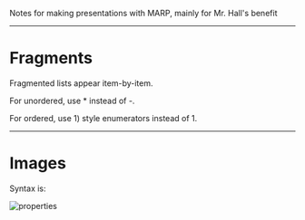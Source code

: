 
Notes for making presentations with MARP, mainly for Mr. Hall's benefit

---

# Fragments

Fragmented lists appear item-by-item.

For unordered, use * instead of -.

For ordered, use 1) style enumerators instead of 1.

---

# Images

Syntax is:

![properties](path)

